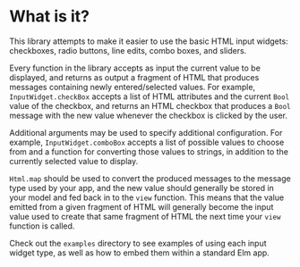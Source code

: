 # What is it?

This library attempts to make it easier to use the basic HTML input widgets:
checkboxes, radio buttons, line edits, combo boxes, and sliders.

Every function in the library accepts as input the current value to be
displayed, and returns as output a fragment of HTML that produces messages
containing newly entered/selected values. For example, `InputWidget.checkBox`
accepts a list of HTML attributes and the current `Bool` value of the checkbox,
and returns an HTML checkbox that produces a `Bool` message with the new value
whenever the checkbox is clicked by the user.

Additional arguments may be used to specify additional configuration. For
example, `InputWidget.comboBox` accepts a list of possible values to choose from
and a function for converting those values to strings, in addition to the
currently selected value to display.

`Html.map` should be used to convert the produced messages to the message type
used by your app, and the new value should generally be stored in your model and
fed back in to the `view` function. This means that the value emitted from a
given fragment of HTML will generally become the input value used to create that
same fragment of HTML the next time your `view` function is called.

Check out the `examples` directory to see examples of using each input widget
type, as well as how to embed them within a standard Elm app.
